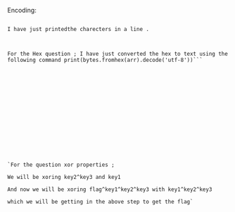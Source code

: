 Encoding:


```For the Ascii question ; we should just change those ascii values to their corresponding charecters to get the flag . 

I have just printedthe charecters in a line .



For the Hex question ; I have just converted the hex to text using the following command print(bytes.fromhex(arr).decode('utf-8'))```
















`For the question xor properties ;

We will be xoring key2^key3 and key1 

And now we will be xoring flag^key1^key2^key3 with key1^key2^key3 

which we will be getting in the above step to get the flag`
